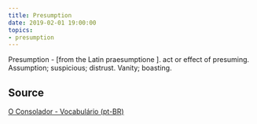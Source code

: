 ```yaml
---
title: Presumption
date: 2019-02-01 19:00:00
topics:
- presumption 
---
```


Presumption - [from the Latin praesumptione ]. act or effect of presuming.
Assumption; suspicious; distrust. Vanity; boasting.

## Source
[O Consolador - Vocabulário (pt-BR)](http://www.oconsolador.com.br/linkfixo/vocabulario/principal.html)
